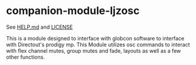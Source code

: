 # companion-module-ljzosc
See [HELP.md](./HELP.md) and [LICENSE](./LICENSE)


This is a module designed to interface with globcon software to interface with Directout's prodigy mp.  This Module utilizes osc commands to interact with flex channel mutes, group mutes and fade, layouts as well as a few other functions.  
